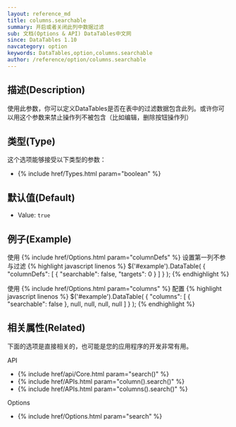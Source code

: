```yaml
---
layout: reference_md
title: columns.searchable
summary: 开启或者关闭此列中数据过滤
sub: 文档(Options & API) DataTables中文网
since: DataTables 1.10
navcategory: option
keywords: DataTables,option,columns.searchable
author: /reference/option/columns.searchable
---
```


## 描述(Description)
使用此参数，你可以定义DataTables是否在表中的过滤数据包含此列。或许你可以用这个参数来禁止操作列不被包含（比如编辑，删除按钮操作列）

## 类型(Type)
这个选项能够接受以下类型的参数：

- {% include href/Types.html param="boolean" %}

## 默认值(Default)

- Value: `true`

## 例子(Example)
使用 {% include href/Options.html param="columnDefs" %} 设置第一列不参与过滤
{% highlight javascript linenos %}
$('#example').DataTable( {
  "columnDefs": [
      { "searchable": false, "targets": 0 }
    ]
} );
{% endhighlight %}

使用 {% include href/Options.html param="columns" %} 配置
{% highlight javascript linenos %}
$('#example').DataTable( {
   "columns": [
       { "searchable": false },
       null,
       null,
       null,
       null
     ] 
} );
{% endhighlight %}

## 相关属性(Related)
下面的选项是直接相关的，也可能是您的应用程序的开发非常有用。

API

- {% include href/api/Core.html param="search()" %}
- {% include href/APIs.html param="column().search()" %}
- {% include href/APIs.html param="columns().search()" %}

Options

- {% include href/Options.html param="search" %}



